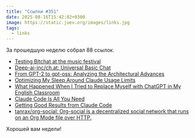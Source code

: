 ```yaml
---
title: "Ссылки #351"
date: 2025-08-16T15:42:02+0300
image: https://static.juev.org/images/links.jpg
tags:
  - links
---
```


За прошедшую неделю собрал 88 ссылок.

- [Testing Bitchat at the music festival](https://primal.net/e/naddr1qvzqqqr4gupzpklqvpdfcuch9wkh2gary7erd4275jmrf6qw0z5sz0dhj8u06kevqqjhgetnw35kueedvf5hgcmgv96z6ct5946xsefdd46hx6tr94nx2um5d9mxzmqk5t2vw)
- [Deep-ai-inc/ch.at: Universal Basic Chat](https://github.com/Deep-ai-inc/ch.at)
- [From GPT-2 to gpt-oss: Analyzing the Architectural Advances](https://magazine.sebastianraschka.com/p/from-gpt-2-to-gpt-oss-analyzing-the)
- [Optimizing My Sleep Around Claude Usage Limits](https://mattwie.se/no-sleep-till-agi)
- [What Happened When I Tried to Replace Myself with ChatGPT in My English Classroom](https://lithub.com/what-happened-when-i-tried-to-replace-myself-with-chatgpt-in-my-english-classroom/)
- [Claude Code Is All You Need](https://dwyer.co.za/static/claude-code-is-all-you-need.html)
- [Getting Good Results from Claude Code](https://www.dzombak.com/blog/2025/08/getting-good-results-from-claude-code/)
- [tanrax/org-social: Org-social is a decentralized social network that runs on an Org Mode file over HTTP.](https://github.com/tanrax/org-social)

Хорошей вам недели!
